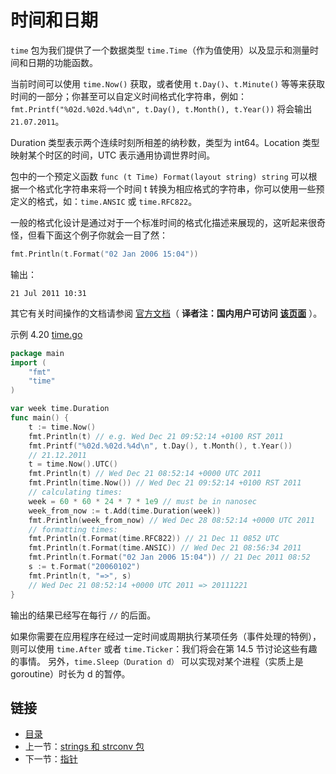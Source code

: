 # 时间和日期

`time` 包为我们提供了一个数据类型 `time.Time`（作为值使用）以及显示和测量时间和日期的功能函数。

当前时间可以使用 `time.Now()` 获取，或者使用 `t.Day()`、`t.Minute()` 等等来获取时间的一部分；你甚至可以自定义时间格式化字符串，例如： `fmt.Printf("%02d.%02d.%4d\n", t.Day(), t.Month(), t.Year())` 将会输出 `21.07.2011`。

Duration 类型表示两个连续时刻所相差的纳秒数，类型为 int64。Location 类型映射某个时区的时间，UTC 表示通用协调世界时间。

包中的一个预定义函数 `func (t Time) Format(layout string) string` 可以根据一个格式化字符串来将一个时间 t 转换为相应格式的字符串，你可以使用一些预定义的格式，如：`time.ANSIC` 或 `time.RFC822`。 

一般的格式化设计是通过对于一个标准时间的格式化描述来展现的，这听起来很奇怪，但看下面这个例子你就会一目了然：

```go
fmt.Println(t.Format("02 Jan 2006 15:04")) 
```

输出：

	21 Jul 2011 10:31

其它有关时间操作的文档请参阅 [官方文档](http://golang.org/pkg/time/)（ **译者注：国内用户可访问 [该页面](http://docs.studygolang.com/pkg/time/)** ）。

示例 4.20 [time.go](examples/chapter_4/time.go)

```go
package main
import (
	"fmt"
	"time"
)

var week time.Duration
func main() {
	t := time.Now()
	fmt.Println(t) // e.g. Wed Dec 21 09:52:14 +0100 RST 2011
	fmt.Printf("%02d.%02d.%4d\n", t.Day(), t.Month(), t.Year())
	// 21.12.2011
	t = time.Now().UTC()
	fmt.Println(t) // Wed Dec 21 08:52:14 +0000 UTC 2011
	fmt.Println(time.Now()) // Wed Dec 21 09:52:14 +0100 RST 2011
	// calculating times:
	week = 60 * 60 * 24 * 7 * 1e9 // must be in nanosec
	week_from_now := t.Add(time.Duration(week))
	fmt.Println(week_from_now) // Wed Dec 28 08:52:14 +0000 UTC 2011
	// formatting times:
	fmt.Println(t.Format(time.RFC822)) // 21 Dec 11 0852 UTC
	fmt.Println(t.Format(time.ANSIC)) // Wed Dec 21 08:56:34 2011
	fmt.Println(t.Format("02 Jan 2006 15:04")) // 21 Dec 2011 08:52
	s := t.Format("20060102")
	fmt.Println(t, "=>", s)
	// Wed Dec 21 08:52:14 +0000 UTC 2011 => 20111221
}
```

输出的结果已经写在每行 `//` 的后面。

如果你需要在应用程序在经过一定时间或周期执行某项任务（事件处理的特例），则可以使用 `time.After` 或者 `time.Ticker`：我们将会在第 14.5 节讨论这些有趣的事情。 另外，`time.Sleep（Duration d）` 可以实现对某个进程（实质上是 goroutine）时长为 d 的暂停。

## 链接

- [目录](directory.md)
- 上一节：[strings 和 strconv 包](04.7.md)
- 下一节：[指针](04.9.md)

